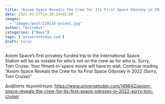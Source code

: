 ```yaml
---
title: "Axiom Space Reveals the Crew for Its First Space Odyssey in 2022 (Sorry, Tom Cruise)"
date: 2021-01-27T14:30:24+01:00
images:
  - "images/post/210126-axiom1.jpg"
author: "AstroBot"
categories: ["News"]
tags: ["universetoday.com"]
draft: false
---
```


Axiom Space’s first privately funded trip to the International Space Station will be as notable for who’s not on the crew as for who is. Sorry, Tom Cruise: Your filmed-in-space movie will have to wait. Continue reading “Axiom Space Reveals the Crew for Its First Space Odyssey in 2022 (Sorry, Tom Cruise)” 

Διαβάστε περισσότερα: https://www.universetoday.com/149842/axiom-space-reveals-the-crew-for-its-first-space-odyssey-in-2022-sorry-tom-cruise/
